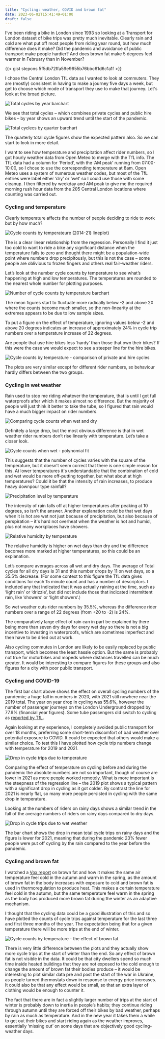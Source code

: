 ```yaml
---
title: "Cycling: weather, COVID and brown fat"
date: 2023-06-02T15:41:49+01:00
draft: false
---
```


I’ve been riding a bike in London since 1993 so looking at a Transport for London dataset of bike trips was pretty much inevitable. Clearly rain and cold are what put off most people from riding year round, but how much difference does it make? Did the pandemic and avoidance of public transport make people hardier? And does brown fat make 5 degrees feel warmer in February than in November?

{{< gist stepons 5f5db72ffa59e9655b76bbc61d6c1a1f >}}


I chose the Central London TfL data as I wanted to look at commuters. They are (mostly) consistent in having to make a journey five days a week, but get to choose which mode of transport they use to make that journey. Let's look at the broad picture. 

![Total cycles by year barchart](/img/cw_fig1.png)

We see that total cycles – which combines private cycles and public hire bikes – by year shows an upward trend until the start of the pandemic. 

![Total cyclecs by quarter barchart](/img/cw_fig2.png)

The quarterly total cycle figures show the expected pattern also. So we can start to look in more detail.

I want to see how temperature and precipitation affect rider numbers, so I got hourly weather data from Open Meteo to merge with the TfL info. The TfL data had a column for ‘Period’, with the ‘AM peak’ running from 07:00-10:00, so I chose to use the corresponding temperature at 8am. Open Meteo uses a system of numerous weather codes, but most of the TfL entries were label either ‘dry’ or ‘wet’ so I could use those with some cleanup. I then filtered by weekday and AM peak to give me the required morning rush hour data from the 205 Central London locations where counting was carried out.

### Cycling and temperature

Clearly temperature affects the number of people deciding to ride to work but by how much? 

![Cycle counts by temperateure (2014-21) lineplot)](/img/cw_fig3.png)

The is a clear linear relationship from the regression. Personally I find it just too cold to want to ride a bike any significant distance when the temperature falls to zero and thought there might be a population-wide point where numbers drop precipitously, but this is not the case – some people are oblivious to frozen fingers and others real fair-weather riders.  

 Let’s look at the number cycle counts by temperature to see what’s happening at high and low temperatures. The temperatures are rounded to the nearest whole number for plotting purposes.

![Number of cycle counts by temperature barchart](/img/cw_fig4.png)

The mean figures start to fluctuate more radically below -2 and above 20 where the counts become much smaller, so the non-linearity at the extremes appears to be due to low sample sizes. 

To put a figure on the effect of temperature, ignoring values below -2 and above 20 degrees indicates an increase of approximately 24% in cycle trip numbers over a temperature increase of 22 degrees.

Are people that use hire bikes less ‘hardy’ than those that own their bikes? If this were the case we would expect to see a steeper line for the hire bikes.

![Cycle counts by temperature - comparison of private and hire cycles](/img/cw_fig5.png)

The plots are very similar except for different rider numbers, so behaviour hardly differs between the two groups. 

### Cycling in wet weather

Rain used to stop me riding whatever the temperature, that is until I got full waterproofs after which it makes almost no difference. But the majority of people will just think it better to take the tube, so I figured that rain would have a much bigger impact on rider numbers.

![Comparing cycle counts when wet and dry](/img/cw_fig6.png)

Definitely a large drop, but the most obvious difference is that in wet weather rider numbers don’t rise linearly with temperature. Let’s take a closer look.

![Cycle counts when wet - polynomial fit](/img/cw_fig7.png)

This suggests that the number of cycles varies with the square of the temperature, but it doesn’t seem correct that there is one simple reason for this. At lower temperatures it's understandable that the combination of cold and wet would be more off-putting together, but what about at high temperatures? Could it be that the intensity of rain increases, to produce heavy downpour type rainfall?

![Precipitation level by temperature](/img/cw_fig8.png)

The intensity of rain falls off at higher temperatures after peaking at 10 degrees, so isn’t the answer. Another explanation could be that wet days when it is hot are wet not just because of precipitation, but also because of perspiration – it's hard not overheat when the weather is hot and humid, plus not many workplaces have showers.

![Relative humidity by temperature](/img/cw_fig9.png)

The relative humidity is higher on wet days than dry and the difference becomes more marked at higher temperatures, so this could be an explanation. 

Let’s compare averages across all wet and dry days. The average of Total cycles for all dry days is 31 and this number drops by 11 on wet days, so a 35.5% decrease. (For some context to this figure the TfL data gives conditions for each 15 minute count and has a number of descriptors. I included any that indicated that it was actually raining at the time, such as ‘light rain’ or ‘drizzle’, but did not include those that indicated intermittent rain, like ’showers’ or ‘light showers’.)

So wet weather cuts rider numbers by 35.5%, whereas the difference rider numbers over a range of 22 degrees (from +20 to -2) is 24%. 

The comparatively large effect of rain can in part be explained by there being more than seven dry days for every wet day so there is not a big incentive to investing in waterproofs, which are sometimes imperfect and then have to be dried out at work. 

Also cycling commutes in London are likely to be easily replaced by public transport, which becomes the least hassle option. But the same is probably not true for motorbikes and mopeds where distances travelled can be much greater. It would be interesting to compare figures for these groups and also figures for a city with poor public transport.

### Cycling and COVID-19

The first bar chart above shows the effect on overall cycling numbers of the pandemic; a huge fall in numbers in 2020, with 2021 still nowhere near the 2019 total. The year on year drop in cycling was 55.6%, however the number of passenger journeys on the London Underground dropped by 77.9% (financial year figures). Some tube passengers did switch to cycling as [reported by TfL](https://tfl.gov.uk/info-for/media/press-releases/2021/december/new-tfl-data-shows-huge-increase-in-the-proportion-of-journeys-made-on-foot-and-by-cycle-during-the-pandemic).

Again looking at my experience, I completely avoided public transport for over 18 months, preferring some short-term discomfort of bad weather over potential exposure to COVID. It could be expected that others would make a similar choice. To test this I have plotted how cycle trip numbers change with temperature for 2019 and 2021.

![Drop in cycle trips due to temperature](/img/cw_fig10.png)

Comparing the effect of temperature on cycling before and during the pandemic the absolute numbers are not so important, though of course are lower in 2021 as more people worked remotely. What is more important is the steepness of the regression line – the 2019 plot shows a typical pattern with a significant drop in cycling as it got colder. By contrast the line for 2021 is nearly flat, so many more people persisted in cycling with the same drop in temperature.

Looking at the numbers of riders on rainy days shows a similar trend in the fall of the average numbers of riders on rainy days compared to dry days.

![Drop in cycle trips due to wet weather](/img/cw_fig11.png)

The bar chart shows the drop in mean total cycle trips on rainy days and the figure is lower for 2021, meaning that during the pandemic 23% fewer people were put off cycling by the rain compared to the year before the pandemic.

### Cycling and brown fat

I watched a [Vox report](https://youtu.be/zpcI_g_zrpk) on brown fat and how it makes the same air temperature feel cold in the autumn and warm in the spring, as the amount of brown fat in the body increases with exposure to cold and brown fat is used in thermoregulation to produce heat. This makes a certain temperature feel cold in the autumn, but the same temperature feel warm in the spring as the body has produced more brown fat during the winter as an adaptive mechanism. 

I thought that the cycling data could be a good illustration of this and so have plotted the counts of cycle trips against temperature for the last three and first three months of the year. The expectation being that for a given temperature there will be more trips at the end of winter.

![Cycle counts by temperature - the effect of brown fat](/img/cw_fig12.png)

There is very little difference between the plots and they actually show more cycle trips at the start of winter than the end. So any effect of brown fat is not visible in the data. It could be that city dwellers spend so much time inside heated buildings that they are not exposed to the cold enough to change the amount of brown fat their bodies produce – it would be interesting to plot similar data pre and post the start of the war in Ukraine, as people turned thermostats down in response to energy price increases. It could also be that any effect would be small, so that an extra layer of clothing would be enough to counter it.

The fact that there are in fact a slightly larger number of trips at the start of winter is probably down to inertia in people’s habits; they continue riding through autumn until they are forced off their bikes by bad weather, perhaps by rain as much as temperature. And in the new year it takes them a while to get out their bikes and start riding again as the weather improves, essentially ‘missing out’ on some days that are objectively good cycling-weather days.




